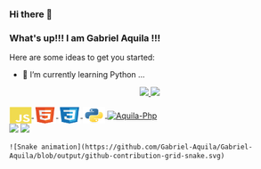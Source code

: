 ### Hi there 👋


### What's up!!! I am Gabriel Aquila !!!

Here are some ideas to get you started:

- 🌱 I’m currently learning Python ...

<div align="center">
  <a href="https://github.com/Gabriel-Aquila">
  <img height="180em" src="https://github-readme-stats.vercel.app/api?username=Gabriel-Aquila&show_icons=true&theme=dark&include_all_commits=true&count_private=true"/>
  <img height="180em" src="https://github-readme-stats.vercel.app/api/top-langs/?username=Gabriel-Aquila&layout=compact&langs_count=7&theme=dark"/>
</div>

<div style="display: inline_block"><br>
  <img align="center" alt="Aquila-Js" height="30" width="40" src="https://raw.githubusercontent.com/devicons/devicon/master/icons/javascript/javascript-plain.svg">
  <img align="center" alt="Aquila-HTML" height="30" width="40" src="https://raw.githubusercontent.com/devicons/devicon/master/icons/html5/html5-original.svg">
  <img align="center" alt="Aquila-CSS" height="30" width="40" src="https://raw.githubusercontent.com/devicons/devicon/master/icons/css3/css3-original.svg">
  <img align="center" alt="Aquila-Python" height="30" width="40" src="https://raw.githubusercontent.com/devicons/devicon/master/icons/python/python-original.svg">
  <img align="center" alt = "Aquila-Php" height="40" width= "40 "src="https://cdn.jsdelivr.net/gh/devicons/devicon/icons/php/php-original.svg" />
  </div>
  
  <div>
     <a href="https://www.linkedin.com/" target="_blank"><img src="https://img.shields.io/badge/-LinkedIn-%230077B5?style=for-the-badge&logo=linkedin&logoColor=white" target="_blank"></a> 
     <a href="https://instagram.com/" target="_blank"><img src="https://img.shields.io/badge/-Instagram-%23E4405F?style=for-the-badge&logo=instagram&logoColor=white" target="_blank"></a>
    <div/>
    
    ![Snake animation](https://github.com/Gabriel-Aquila/Gabriel-Aquila/blob/output/github-contribution-grid-snake.svg)
